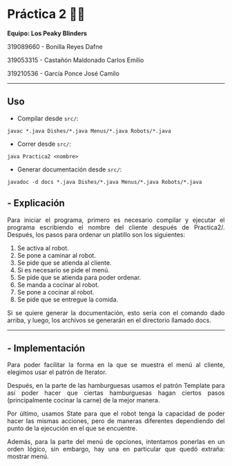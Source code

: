 # **Práctica 2** 🤖🍔

**Equipo: Los Peaky Blinders**

319089660 - Bonilla Reyes Dafne

319053315 - Castañón Maldonado Carlos Emilio

319210536 - García Ponce José Camilo

---

## **Uso**

- Compilar desde `src/`:

```
javac *.java Dishes/*.java Menus/*.java Robots/*.java
```

- Correr desde `src/`:

```
java Practica2 <nombre>
```

- Generar documentación desde `src/`:

```
javadoc -d docs *.java Dishes/*.java Menus/*.java Robots/*.java
```

## **- Explicación**

<div align="justify">
Para iniciar el programa, primero es necesario compilar y ejecutar el programa escribiendo el nombre del cliente después de Practica2/. Después, los pasos para ordenar un platillo son los siguientes:

1. Se activa al robot.
2. Se pone a caminar al robot.
3. Se pide que se atienda al cliente.
4. Si es necesario se pide el menú.
5. Se pide que se atienda para poder ordenar.
6. Se manda a cocinar al robot.
7. Se pone a cocinar al robot.
8. Se pide que se entregue la comida.
   
Si se quiere generar la documentación, esto sería con el comando dado arriba, y luego, los archivos se generarán en el directorio llamado docs.
</div>

----------------------------------------------------------------

## **- Implementación**

<div align="justify">
Para poder facilitar la forma en la que se muestra el menú al cliente, elegimos usar el patrón de Iterator. 

Después, en la parte de las hamburguesas usamos el patrón Template para así poder hacer que ciertas hamburguesas hagan ciertos pasos (principalmente cocinar la carne) de la mejor manera.

Por último, usamos State para que el robot tenga la capacidad de poder hacer las mismas acciones, pero de maneras diferentes dependiendo del punto de la ejecución en el que se encuentre.

Además, para la parte del menú de opciones, intentamos ponerlas en un orden lógico, sin embargo, hay
una en particular que quedó extraña: mostrar menú.
</div>
